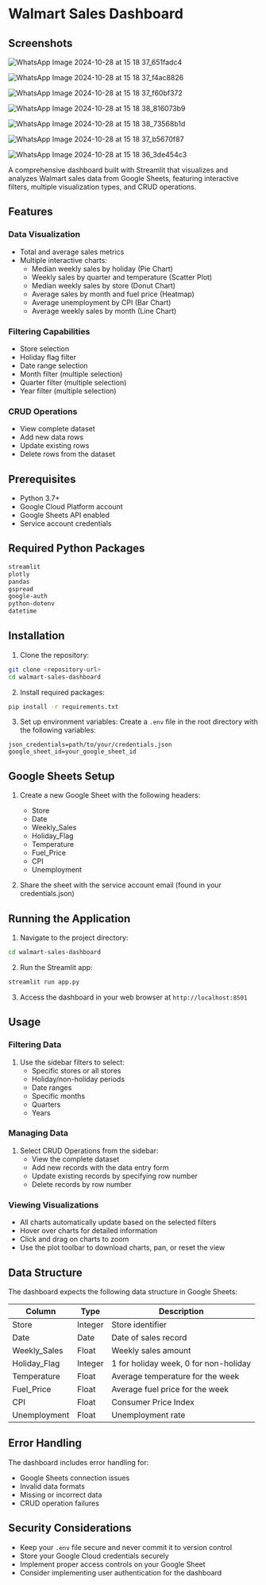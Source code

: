 # Walmart Sales Dashboard

## Screenshots
![WhatsApp Image 2024-10-28 at 15 18 37_651fadc4](https://github.com/user-attachments/assets/0a160b48-e0f3-4254-ad5e-4ca5c1af6dee)

![WhatsApp Image 2024-10-28 at 15 18 37_f4ac8826](https://github.com/user-attachments/assets/077789e2-9595-483b-9a39-a358cc8896f8)

![WhatsApp Image 2024-10-28 at 15 18 37_f60bf372](https://github.com/user-attachments/assets/bb35bca5-5a50-46ad-94dc-00c94fd980e3)

![WhatsApp Image 2024-10-28 at 15 18 38_816073b9](https://github.com/user-attachments/assets/1eaa663a-adb9-4b2f-96ef-2139cb1acc4e)

![WhatsApp Image 2024-10-28 at 15 18 38_73568b1d](https://github.com/user-attachments/assets/954d81fe-60ff-4e36-b39b-433e8c285eb5)

![WhatsApp Image 2024-10-28 at 15 18 37_b5670f87](https://github.com/user-attachments/assets/bf61c6d3-5e11-4538-9bdf-c1a2d941ad66)

![WhatsApp Image 2024-10-28 at 15 18 36_3de454c3](https://github.com/user-attachments/assets/2b5ab18a-083d-4224-ad83-cb131fbac93e)



A comprehensive dashboard built with Streamlit that visualizes and analyzes Walmart sales data from Google Sheets, featuring interactive filters, multiple visualization types, and CRUD operations.

## Features

### Data Visualization
- Total and average sales metrics
- Multiple interactive charts:
  - Median weekly sales by holiday (Pie Chart)
  - Weekly sales by quarter and temperature (Scatter Plot)
  - Median weekly sales by store (Donut Chart)
  - Average sales by month and fuel price (Heatmap)
  - Average unemployment by CPI (Bar Chart)
  - Average weekly sales by month (Line Chart)

### Filtering Capabilities
- Store selection
- Holiday flag filter
- Date range selection
- Month filter (multiple selection)
- Quarter filter (multiple selection)
- Year filter (multiple selection)

### CRUD Operations
- View complete dataset
- Add new data rows
- Update existing rows
- Delete rows from the dataset

## Prerequisites

- Python 3.7+
- Google Cloud Platform account
- Google Sheets API enabled
- Service account credentials

## Required Python Packages

```bash
streamlit
plotly
pandas
gspread
google-auth
python-dotenv
datetime
```

## Installation

1. Clone the repository:
```bash
git clone <repository-url>
cd walmart-sales-dashboard
```

2. Install required packages:
```bash
pip install -r requirements.txt
```

3. Set up environment variables:
Create a `.env` file in the root directory with the following variables:
```
json_credentials=path/to/your/credentials.json
google_sheet_id=your_google_sheet_id
```

## Google Sheets Setup

1. Create a new Google Sheet with the following headers:
   - Store
   - Date
   - Weekly_Sales
   - Holiday_Flag
   - Temperature
   - Fuel_Price
   - CPI
   - Unemployment

2. Share the sheet with the service account email (found in your credentials.json)

## Running the Application

1. Navigate to the project directory:
```bash
cd walmart-sales-dashboard
```

2. Run the Streamlit app:
```bash
streamlit run app.py
```

3. Access the dashboard in your web browser at `http://localhost:8501`

## Usage

### Filtering Data
1. Use the sidebar filters to select:
   - Specific stores or all stores
   - Holiday/non-holiday periods
   - Date ranges
   - Specific months
   - Quarters
   - Years

### Managing Data
1. Select CRUD Operations from the sidebar:
   - View the complete dataset
   - Add new records with the data entry form
   - Update existing records by specifying row number
   - Delete records by row number

### Viewing Visualizations
- All charts automatically update based on the selected filters
- Hover over charts for detailed information
- Click and drag on charts to zoom
- Use the plot toolbar to download charts, pan, or reset the view

## Data Structure

The dashboard expects the following data structure in Google Sheets:

| Column         | Type      | Description                               |
|---------------|-----------|-------------------------------------------|
| Store         | Integer   | Store identifier                          |
| Date          | Date      | Date of sales record                      |
| Weekly_Sales  | Float     | Weekly sales amount                       |
| Holiday_Flag  | Integer   | 1 for holiday week, 0 for non-holiday     |
| Temperature   | Float     | Average temperature for the week          |
| Fuel_Price    | Float     | Average fuel price for the week          |
| CPI           | Float     | Consumer Price Index                      |
| Unemployment  | Float     | Unemployment rate                         |

## Error Handling

The dashboard includes error handling for:
- Google Sheets connection issues
- Invalid data formats
- Missing or incorrect data
- CRUD operation failures

## Security Considerations

- Keep your `.env` file secure and never commit it to version control
- Store your Google Cloud credentials securely
- Implement proper access controls on your Google Sheet
- Consider implementing user authentication for the dashboard



